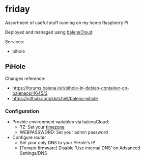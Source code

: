 # friday
Assortment of useful stuff running on my home Raspberry Pi. 

Deployed and managed using [balenaCloud](https://www.balena.io/cloud)

Services:
- pihole
  

## PiHole
Changes reference: 
- https://forums.balena.io/t/pihole-in-debian-container-on-balenaos/4645/3
- https://github.com/klutchell/balena-pihole

### Configuration
- Provide environment variables via balenaCloud:
  - TZ: Set your [timezone](https://en.wikipedia.org/wiki/List_of_tz_database_time_zones)
  - WEBPASSWORD: Set your admin password
- Configure router
  - Set your only DNS to your PiHole's IP
  - [Tomato firmware] Disable 'Use internal DNS' on Advanced Settings/DNS

